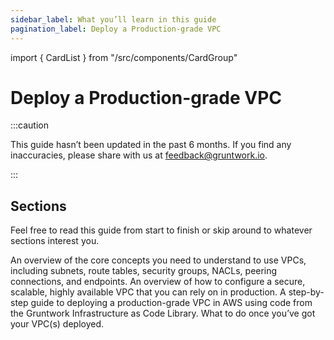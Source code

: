 ```yaml
---
sidebar_label: What you’ll learn in this guide
pagination_label: Deploy a Production-grade VPC
---
```


import { CardList } from "/src/components/CardGroup"

# Deploy a Production-grade VPC

:::caution

This guide hasn’t been updated in the past 6 months. If you find any inaccuracies, please share with us at feedback@gruntwork.io.

:::

## Sections

Feel free to read this guide from start to finish or skip around to whatever sections interest you.

<CardList>
  <Card
    title="Core Concepts"
    href="/guides/build-it-yourself/vpc/core-concepts/default-vp-cs-and-custom-vp-cs"
  >
    An overview of the core concepts you need to understand to use VPCs, including subnets, route tables, security
    groups, NACLs, peering connections, and endpoints.
  </Card>
  <Card
    title="Production-grade Design"
    href="/guides/build-it-yourself/vpc/production-grade-design/intro"
  >
    An overview of how to configure a secure, scalable, highly available VPC that you can rely on in production.
  </Card>
  <Card
    title="Deployment Walkthrough"
    href="/guides/build-it-yourself/vpc/deployment-walkthrough/pre-requisites"
  >
    A step-by-step guide to deploying a production-grade VPC in AWS using code from the Gruntwork Infrastructure as Code Library.
  </Card>
  <Card
    title="Next Steps"
    href="/guides/build-it-yourself/vpc/next-steps"
  >
    What to do once you’ve got your VPC(s) deployed.
  </Card>
</CardList>


<!-- ##DOCS-SOURCER-START
{
  "sourcePlugin": "local-copier",
  "hash": "b18c2f59aca7f95a28b40f641a9824bc"
}
##DOCS-SOURCER-END -->
